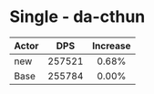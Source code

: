 # Single - da-cthun
| Actor | DPS | Increase |
|---|:---:|:---:|
|new|257521|0.68%|
|Base|255784|0.00%|
